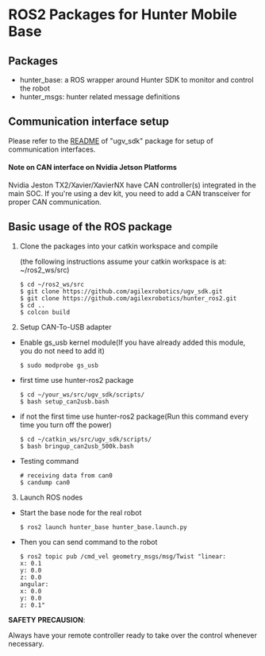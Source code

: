 # ROS2 Packages for Hunter Mobile Base

## Packages

* hunter_base: a ROS wrapper around Hunter SDK to monitor and control the robot
* hunter_msgs: hunter related message definitions


## Communication interface setup

Please refer to the [README](https://github.com/westonrobot/ugv_sdk) of "ugv_sdk" package for setup of communication interfaces.

#### Note on CAN interface on Nvidia Jetson Platforms

Nvidia Jeston TX2/Xavier/XavierNX have CAN controller(s) integrated in the main SOC. If you're using a dev kit, you need to add a CAN transceiver for proper CAN communication. 

## Basic usage of the ROS package


1. Clone the packages into your catkin workspace and compile

    (the following instructions assume your catkin workspace is at: ~/ros2_ws/src)

    ```
    $ cd ~/ros2_ws/src
    $ git clone https://github.com/agilexrobotics/ugv_sdk.git
    $ git clone https://github.com/agilexrobotics/hunter_ros2.git
    $ cd ..
    $ colcon build
    ```
    
2. Setup CAN-To-USB adapter

* Enable gs_usb kernel module(If you have already added this module, you do not need to add it)
    ```
    $ sudo modprobe gs_usb
    ```
    
* first time use hunter-ros2 package
   ```
   $ cd ~/your_ws/src/ugv_sdk/scripts/
   $ bash setup_can2usb.bash
   ```
   
* if not the first time use hunter-ros2 package(Run this command every time you turn off the power) 
   ```
   $ cd ~/catkin_ws/src/ugv_sdk/scripts/
   $ bash bringup_can2usb_500k.bash
   ```
   
* Testing command
    ```
    # receiving data from can0
    $ candump can0
    ```

3. Launch ROS nodes

* Start the base node for the real robot

    ```
    $ ros2 launch hunter_base hunter_base.launch.py
    ```
* Then you can send command to the robot
    ```
    $ ros2 topic pub /cmd_vel geometry_msgs/msg/Twist "linear:
    x: 0.1
    y: 0.0
    z: 0.0
    angular:
    x: 0.0
    y: 0.0
    z: 0.1" 
    
    ```

**SAFETY PRECAUSION**: 

Always have your remote controller ready to take over the control whenever necessary. 
